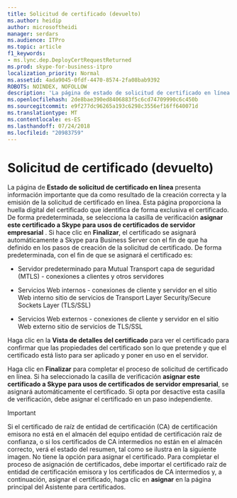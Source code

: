 ```yaml
---
title: Solicitud de certificado (devuelto)
ms.author: heidip
author: microsoftheidi
manager: serdars
ms.audience: ITPro
ms.topic: article
f1_keywords:
- ms.lync.dep.DeployCertRequestReturned
ms.prod: skype-for-business-itpro
localization_priority: Normal
ms.assetid: 4ada9045-0fdf-4470-8574-2fa08bab9392
ROBOTS: NOINDEX, NOFOLLOW
description: 'La página de estado de solicitud de certificado en línea presenta información importante que da como resultado de la creación correcta y la emisión de la solicitud de certificado en línea. Esta página proporciona la huella digital del certificado que identifica de forma exclusiva el certificado. De forma predeterminada, se selecciona la casilla de verificación asignar este certificado a Skype para usos de certificados de servidor empresarial. Si hace clic en Finalizar, el certificado se asignará automáticamente a Skype para Business Server con el fin de que ha definido en los pasos de creación de la solicitud de certificado. De forma predeterminada, con el fin de que se asignará el certificado es:'
ms.openlocfilehash: 2de8bae390ed8406883f5c6cd74709990c6c450b
ms.sourcegitcommit: e9f277dc96265a193c6298c3556ef16ff640071d
ms.translationtype: MT
ms.contentlocale: es-ES
ms.lasthandoff: 07/24/2018
ms.locfileid: "20983759"
---
```

# <a name="certificate-request-returned"></a>Solicitud de certificado (devuelto)
 
La página de **Estado de solicitud de certificado en línea** presenta información importante que da como resultado de la creación correcta y la emisión de la solicitud de certificado en línea. Esta página proporciona la huella digital del certificado que identifica de forma exclusiva el certificado. De forma predeterminada, se selecciona la casilla de verificación **asignar este certificado a Skype para usos de certificados de servidor empresarial** . Si hace clic en **Finalizar**, el certificado se asignará automáticamente a Skype para Business Server con el fin de que ha definido en los pasos de creación de la solicitud de certificado. De forma predeterminada, con el fin de que se asignará el certificado es:
  
- Servidor predeterminado para Mutual Transport capa de seguridad (MTLS) - conexiones a clientes y otros servidores
    
- Servicios Web internos - conexiones de cliente y servidor en el sitio Web interno sitio de servicios de Transport Layer Security/Secure Sockets Layer (TLS/SSL)
    
- Servicios Web externos - conexiones de cliente y servidor en el sitio Web externo sitio de servicios de TLS/SSL
    
Haga clic en la **Vista de detalles del certificado** para ver el certificado para confirmar que las propiedades del certificado son lo que pretende y que el certificado está listo para ser aplicado y poner en uso en el servidor.
  
Haga clic en **Finalizar** para completar el proceso de solicitud de certificado en línea. Si ha seleccionado la casilla de verificación **asignar este certificado a Skype para usos de certificados de servidor empresarial**, se asignará automáticamente el certificado. Si opta por desactive esta casilla de verificación, debe asignar el certificado en un paso independiente. 
  
> [!IMPORTANT]
> Si el certificado de raíz de entidad de certificación (CA) de certificación emisora no está en el almacén del equipo entidad de certificación raíz de confianza, o si los certificados de CA intermedios no están en el almacén correcto, verá el estado del resumen, tal como se ilustra en la siguiente imagen. No tiene la opción para asignar el certificado. Para completar el proceso de asignación de certificados, debe importar el certificado raíz de entidad de certificación emisora y los certificados de CA intermedios y, a continuación, asignar el certificado, haga clic en **asignar** en la página principal del Asistente para certificados.
  

